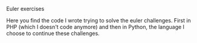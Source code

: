 Euler exercises

Here you find the code I wrote trying to solve the euler challenges.
First in PHP (which I doesn't code anymore) and then in Python, the language I choose to continue these challenges.
